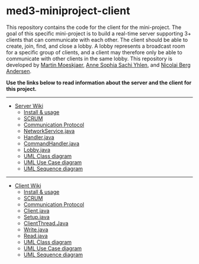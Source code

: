 # med3-miniproject-client

This repository contains the code for the client for the mini-project. The goal of this specific mini-project is to build a real-time server supporting 3+ clients that can communicate with each other. The client should be able to create, join, find, and close a lobby. A lobby represents a broadcast room for a specific group of clients, and a client may therefore only be able to communicate with other clients in the same lobby. This repository is developed by [Martin Moeskjaer](https://github.com/Rezeth), [Anne Sophia Sachi Yhlen](https://github.com/annesophiayhlen), and [Nicolai Berg Andersen](https://github.com/niiicolai). <br/> 

**Use the links below to read information about the server and the client for this project.**

---

- [Server Wiki](https://github.com/niiicolai/med3-miniproject-server/wiki)
  - [Install & usage](https://github.com/niiicolai/med3-miniproject-server/wiki/Install-&-usage)
  - [SCRUM](https://github.com/niiicolai/med3-miniproject-server/wiki/SCRUM)
  - [Communication Protocol](https://github.com/niiicolai/med3-miniproject-server/wiki/Communication-Protocol)
  - [NetworkService.java](https://github.com/niiicolai/med3-miniproject-server/wiki/NetworkService.java)
  - [Handler.java](https://github.com/niiicolai/med3-miniproject-server/wiki/Handler.java)
  - [CommandHandler.java](https://github.com/niiicolai/med3-miniproject-server/wiki/CommandHandler.java)
  - [Lobby.java](https://github.com/niiicolai/med3-miniproject-server/wiki/Lobby.java)
  - [UML Class diagram](https://github.com/niiicolai/med3-miniproject-server/wiki/UML-Class-diagram)
  - [UML Use Case diagram](https://github.com/niiicolai/med3-miniproject-server/wiki/UML-Use-Case-diagram)
  - [UML Sequence diagram](https://github.com/niiicolai/med3-miniproject-server/wiki/UML-sequence-diagram)

---

- [Client Wiki](https://github.com/niiicolai/med3-miniproject-client/wiki)
  - [Install & usage](https://github.com/niiicolai/med3-miniproject-client/wiki/Install-&-usage)
  - [SCRUM](https://github.com/niiicolai/med3-miniproject-client/wiki/SCRUM)
  - [Communication Protocol](https://github.com/niiicolai/med3-miniproject-client/wiki/Communication-Protocol)
  - [Client.java](https://github.com/niiicolai/med3-miniproject-client/wiki/Client.java) <br/>
  - [Setup.java](https://github.com/niiicolai/med3-miniproject-client/wiki/Setup.java) <br/>
  - [ClientThread.Java](https://github.com/niiicolai/med3-miniproject-client/wiki/ClientThread.Java)
  - [Write.java](https://github.com/niiicolai/med3-miniproject-client/wiki/Write.java)
  - [Read.java](https://github.com/niiicolai/med3-miniproject-client/wiki/Write.java)
  - [UML Class diagram](https://github.com/niiicolai/med3-miniproject-client/wiki/UML-Class-diagram)
  - [UML Use Case diagram](https://github.com/niiicolai/med3-miniproject-client/wiki/UML-Use-Case-diagram)
  - [UML Sequence diagram](https://github.com/niiicolai/med3-miniproject-client/wiki/UML-sequence-diagram)
